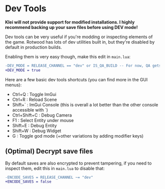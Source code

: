 # Dev Tools

**Klei will not provide support for modified installations. I highly recommend backing up your save files before using DEV mode!**

Dev tools can be very useful if you're modding or inspecting elements of the game. Rotwood has lots of dev utilities built in, but they're disabled by default in production builds.

Enabling them is very easy though, make this edit in `main.lua`:

```diff
-DEV_MODE = RELEASE_CHANNEL == "dev" or IS_QA_BUILD -- For now, QA gets debug tools everywhere.
+DEV_MODE = true
```

Here are a few basic dev tools shortcuts (you can find more in the GUI menus):

- Ctrl+Q : Toggle ImGui
- Ctrl+R : Reload Scene
- Shift+\` : ImGui Console (this is overall a lot better than the other console accessible with \`)
- Ctrl+Shift+C : Debug Camera
- F1 : Select Entity under mouse
- Shift+E : Debug Entity
- Shift+W : Debug Widget
- G : Toggle god mode (+other variations by adding modifier keys)

## (Optimal) Decrypt save files

By default saves are also encrypted to prevent tampering, if you need to inspect them, edit this in `main.lua` to disable that:

```diff
-ENCODE_SAVES = RELEASE_CHANNEL ~= "dev"
+ENCODE_SAVES = false
```
